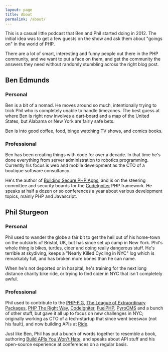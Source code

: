 ```yaml
---
layout: page
title: About
permalink: /about/
---
```


This is a casual little podcast that Ben and Phil started doing in 2012. The
initial idea was to get a few guests on the show and ask them about "goings on"
in the world of PHP.

There are a lot of smart, interesting and funny people out there in the PHP
community, and we want to put a face on them, and get the community the
answers they need without randomly stumbling across the right blog post.

## Ben Edmunds

### Personal

Ben is a bit of a nomad. He moves around so much, intentionally trying to trick
Phil who is completely unable to handle timezones. The best guess at where Ben
is right now involves a dart-board and a map of the United States, but Alabama
or New York are fairly safe bets.

Ben is into good coffee, food, binge watching TV shows, and comics books.

### Professional

Ben has been creating things with code for over a decade. In that time he's done
everything from server administration to robotics programming. Currently his
focus is web and mobile development as the CTO of a boutique software consultancy.

He's the author of [Building Secure PHP Apps](http://buildsecurephpapps.com),
and is on the steering committee and security boards for the
[CodeIgniter](http://codeigniter.com) PHP framework. He speaks at half a dozen
or so conferences a year about various development topics, mainly PHP and Javascript.


## Phil Sturgeon

### Personal

Phil used to wander the globe a fair bit to get the hell out of his home-town on the outskirts of Bristol, UK, but has since set up camp in New York. Phil's whole thing is bikes, turtles, cider and doing really dangerous stuff. He's terrible at skydiving, keeps a "Nearly Killed Cycling in NYC" log which is remarkably full, and has broken more bones than he can name.

When he's not deported or in hospital, he's training for the next long distance charity bike ride, or trying to find cider in NYC that isn't completely awful.

### Professional

Phil used to contribute to the [PHP-FIG](http://php-fig.org/), [The League of Extraordinary Packages](http://thephpleague.com/), [PHP The Right Way](http://phptherightway.com/), [CodeIgniter](http://codeigniter.com/), [FuelPHP](http://fuelphp.com/), [PyroCMS](http://pyrocms.com/) and a bunch of other stuff, but gave it all up to focus on new challenges in NYC; originally working as CTO of a tech-startup that since went beeswax (not his fault), and now building APIs at [Ride](https://ride.com/).

Just like Ben, Phil has put a bunch of words together to resemble a book, authoring [Build APIs You Won't Hate](https://apisyouwonthate.com/), and speaks about API stuff and his open-source experience at conferences on a regular basis.
